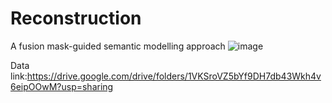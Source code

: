 # Reconstruction
A fusion mask-guided semantic modelling approach
![image](https://github.com/user-attachments/assets/174aef31-9775-43ab-b23f-edff1141eb08)

Data link:https://drive.google.com/drive/folders/1VKSroVZ5bYf9DH7db43Wkh4v6eipOOwM?usp=sharing
